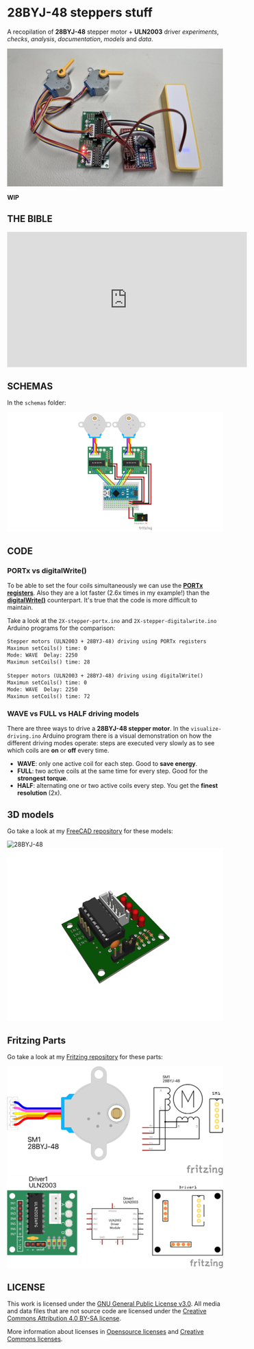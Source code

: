 # 28BYJ-48 steppers stuff
A recopilation of **28BYJ-48** stepper motor + **ULN2003** driver *experiments*, *checks*, *analysis*, *documentation*, *models* and *data*.

![steppers](steppers.jpg)

**WIP**

## THE BIBLE

<p align="center"><iframe width="560" height="315" src="https://www.youtube.com/embed/B86nqDRskVU" title="YouTube video player" frameborder="0" allow="accelerometer; clipboard-write; encrypted-media; gyroscope; picture-in-picture" allowfullscreen></iframe></p>

## SCHEMAS

In the `schemas` folder:

![schematic](schemas/steppers_bb.png)

## CODE

### PORTx vs digitalWrite()

To be able to set the four coils simultaneously we can use the [**PORTx registers**](https://web.archive.org/web/20211130201930/https://www.arduino.cc/en/Reference/PortManipulation). Also they are a lot faster (2.6x times in my example!) than the [**digitalWrite()**](https://www.arduino.cc/reference/en/language/functions/digital-io/digitalwrite/) counterpart. It's true that the code is more difficult to maintain.

Take a look at the `2X-stepper-portx.ino` and `2X-stepper-digitalwrite.ino` Arduino programs for the comparison:

    Stepper motors (ULN2003 + 28BYJ-48) driving using PORTx registers
    Maximun setCoils() time: 0
    Mode: WAVE  Delay: 2250
    Maximun setCoils() time: 28

    Stepper motors (ULN2003 + 28BYJ-48) driving using digitalWrite()
    Maximun setCoils() time: 0
    Mode: WAVE  Delay: 2250
    Maximun setCoils() time: 72


### WAVE vs FULL vs HALF driving models

There are three ways to drive a **28BYJ-48 stepper motor**. In the `visualize-driving.ino` Arduino program there is a visual demonstration on how the different driving modes operate: steps are executed very slowly as to see which coils are **on** or **off** every time.

* **WAVE**: only one active coil for each step. Good to **save energy**.
* **FULL**: two active coils at the same time for every step. Good for the **strongest torque**.
* **HALF**: alternating one or two active coils every step. You get the **finest resolution** (2x).


## 3D models

Go take a look at my [FreeCAD repository](https://github.com/mgesteiro/FreeCAD-models) for these models:

![28BYJ-48](https://github.com/mgesteiro/FreeCAD-models/blob/master/28BYJ-48/28BYJ-48.png)
![ULN2003](https://github.com/mgesteiro/FreeCAD-models/blob/master/ULN2003-driver-board/ULN2003-driver-board.png)


## Fritzing Parts

Go take a look at my [Fritzing repository](https://github.com/mgesteiro/fritzing-parts) for these parts:

![28BYJ-48](https://github.com/mgesteiro/fritzing-parts/blob/main/28BYJ-48-motor/28BYJ-48-motor.png)
![ULN2003](https://github.com/mgesteiro/fritzing-parts/blob/main/28BYJ-48-driver/28BYJ-48-driver.png)


## LICENSE

This work is licensed under the [GNU General Public License v3.0](LICENSE-GPLV30). All media and data files that are not source code are licensed under the [Creative Commons Attribution 4.0 BY-SA license](LICENSE-CCBYSA40).

More information about licenses in [Opensource licenses](https://opensource.org/licenses/) and [Creative Commons licenses](https://creativecommons.org/licenses/).